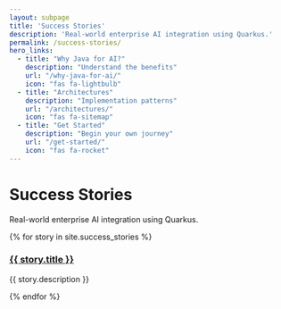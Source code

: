 ```yaml
---
layout: subpage
title: 'Success Stories'
description: 'Real-world enterprise AI integration using Quarkus.'
permalink: /success-stories/
hero_links:
  - title: "Why Java for AI?"
    description: "Understand the benefits"
    url: "/why-java-for-ai/"
    icon: "fas fa-lightbulb"
  - title: "Architectures"
    description: "Implementation patterns"
    url: "/architectures/"
    icon: "fas fa-sitemap"
  - title: "Get Started"
    description: "Begin your own journey"
    url: "/get-started/"
    icon: "fas fa-rocket"
---
```


# Success Stories

Real-world enterprise AI integration using Quarkus.

{% for story in site.success_stories %}
<div class='success-story-card'>
  <h3><a href='{{ story.url }}'>{{ story.title }}</a></h3>
  <p>{{ story.description }}</p>
</div>
{% endfor %}